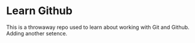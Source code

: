 # Learn Github
This is a throwaway repo used to learn about working with Git and Github.
Adding another setence.
